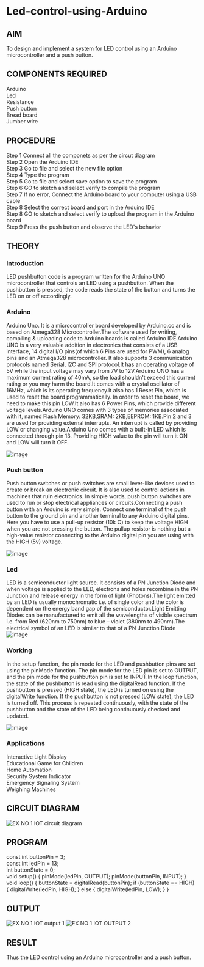 # Led-control-using-Arduino

## AIM
To design and implement a system for LED control using an Arduino microcontroller and a push button.

## COMPONENTS REQUIRED
Arduino </br>
Led </br>
Resistance </br>
Push button </br>
Bread board </br>
Jumber wire </br>

## PROCEDURE
Step 1 Connect all the componets as per the circut diagram </br>
Step 2 Open the Arduino IDE </br>
Step 3 Go to file and select the new file option </br>
Step 4 Type the program </br>
Step 5 Go to file and select save option to save the program </br>
Step 6 GO to sketch and select verify to compile the program </br>
Step 7 If no error, Connect the Arduino board to your computer using a USB cable </br>
Step 8 Select the correct board and port in the Arduino IDE </br>
Step 8 GO to sketch and select verify to upload the program in the Arduino board </br>
Step 9 Press the push button and observe the LED's behavior </br>

## THEORY

### Introduction 

LED pushbutton code is a program written for the Arduino UNO microcontroller that controls an LED using a pushbutton. When the pushbutton is pressed, the code reads the state of the button and turns the LED on or off accordingly.

### Arduino 
Arduino Uno. It is a microcontroller board developed by Arduino.cc and is based on Atmega328 Microcontroller.The software used for writing, compiling & uploading code to Arduino boards is called Arduino IDE.Arduino UNO is a very valuable addition in electronics that consists of a USB interface, 14 digital I/O pins(of which 6 Pins are used for PWM), 6 analog pins and an Atmega328 microcontroller. It also supports 3 communication protocols named Serial, I2C and SPI protocol.It has an operating voltage of 5V while the input voltage may vary from 7V to 12V.Arduino UNO has a maximum current rating of 40mA, so the load shouldn't exceed this current rating or you may harm the board.It comes with a crystal oscillator of 16MHz, which is its operating frequency.It also has 1 Reset Pin, which is used to reset the board programmatically. In order to reset the board, we need to make this pin LOW.It also has 6 Power Pins, which provide different voltage levels.Arduino UNO comes with 3 types of memories associated with it, named Flash Memory: 32KB,SRAM: 2KB,EEPROM: 1KB.Pin 2 and 3 are used for providing external interrupts. An interrupt is called by providing LOW or changing value.Arduino Uno comes with a built-in LED which is connected through pin 13. Providing HIGH value to the pin will turn it ON and LOW will turn it OFF.

![image](https://github.com/anishkumar-Embedded/Led-control-using-Arduino/assets/71547910/7ad1998f-493c-4e80-ba7f-d63303616c53)

### Push button
Push button switches or push switches are small lever-like devices used to create or break an electronic circuit. It is also used to control actions in machines that ruin electronics. In simple words, push button switches are used to run or stop electrical appliances or circuits.Connecting a push button with an Arduino is very simple. Connect one terminal of the push button to the ground pin and another terminal to any Arduino digital pins. Here you have to use a pull-up resistor (10k Ω) to keep the voltage HIGH when you are not pressing the button.
The pullup resistor is nothing but a high-value resistor connecting to the Arduino digital pin you are using with the HIGH (5v) voltage.

![image](https://github.com/anishkumar-Embedded/Led-control-using-Arduino/assets/71547910/afa696a5-5cdf-4b58-aaee-983089e03130)

### Led
LED is a semiconductor light source. It consists of a PN Junction Diode and when voltage is applied to the LED, electrons and holes recombine in the PN Junction and release energy in the form of light (Photons).The light emitted by an LED is usually monochromatic i.e. of single color and the color is dependent on the energy band gap of the semiconductor.Light Emitting Diodes can be manufactured to emit all the wavelengths of visible spectrum i.e. from Red (620nm to 750nm) to blue – violet (380nm to 490nm).The electrical symbol of an LED is similar to that of a PN Junction Diode
![image](https://github.com/anishkumar-Embedded/Led-control-using-Arduino/assets/71547910/d7a70bbf-453c-47af-9215-9a6e252f9503)

### Working 
In the setup function, the pin mode for the LED and pushbutton pins are set using the pinMode function. The pin mode for the LED pin is set to OUTPUT, and the pin mode for the pushbutton pin is set to INPUT.In the loop function, the state of the pushbutton is read using the digitalRead function. If the pushbutton is pressed (HIGH state), the LED is turned on using the digitalWrite function. If the pushbutton is not pressed (LOW state), the LED is turned off. This process is repeated continuously, with the state of the pushbutton and the state of the LED being continuously checked and updated.

![image](https://github.com/anishkumar-Embedded/Led-control-using-Arduino/assets/71547910/8b4930b4-4040-46ab-9e2e-d3277559ae6f)

### Applications
Interactive Light Display </br>
Educational Game for Children </br>
Home Automation </br>
Security System Indicator </br>
Emergency Signaling System </br>
Weighing Machines </br>

## CIRCUIT DIAGRAM
![EX NO 1 IOT  circuit diagram](https://github.com/Antonyabishek2004/Led-control-using-Arduino/assets/138849620/69cf7a87-54d1-4510-91d9-eed4ccfa1983)


## PROGRAM
const int buttonPin = 3;     
const int ledPin =  13;     
int buttonState = 0;         
void setup() {
  pinMode(ledPin, OUTPUT);
  pinMode(buttonPin, INPUT);
}
void loop()
{
  buttonState = digitalRead(buttonPin);
  if (buttonState == HIGH) 
{
  digitalWrite(ledPin, HIGH);
} 
  else 
{
  digitalWrite(ledPin, LOW);
}
}

## OUTPUT
![EX NO 1 IOT output 1](https://github.com/Antonyabishek2004/Led-control-using-Arduino/assets/138849620/a849384e-65f2-4f93-9b32-74d344390053)
![EX NO 1 IOT OUTPUT 2](https://github.com/Antonyabishek2004/Led-control-using-Arduino/assets/138849620/295ff492-7d24-45b6-81dc-89f6edbada1e)



## RESULT
Thus the LED control using an Arduino microcontroller and a push button.
